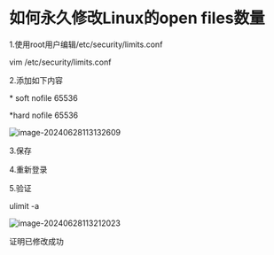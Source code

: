 # 如何永久修改Linux的open files数量

1.使用root用户编辑/etc/security/limits.conf

vim /etc/security/limits.conf

2.添加如下内容

\* soft nofile 65536

\*hard nofile 65536

![image-20240628113132609](G:\program-keep.github.io\img\2024-06-28\image-20240628113132609.png)

3.保存

4.重新登录

5.验证

ulimit -a 

![image-20240628113212023](G:\program-keep.github.io\img\2024-06-28\image-20240628113212023.png)

证明已修改成功

